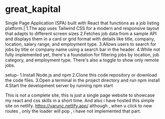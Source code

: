 # great_kapital
Single Page Application (SPA) built with React that functions as a job listing platform.|
1.The app uses Tailwind CSS for a modern and responsive layout that adapts to different screen sizes 
2.Fetches job data from a sample API and displays them in a card or grid format with details like title, company, location, salary range, and employment type.
3.Allows users to search for jobs by title or company name using a search bar in the header.
4.While not fully implemented yet, there's a foundation for filtering jobs by location, job category, and employment type. There's also a toggle to show only remote jobs.

setup-
1.Install Node.js and npm
2.Clone this code repository or download the code files.
3.Open a terminal in the project directory and run npm install
4.Start the development server by running npm start

This is not a complete site, this is just a single page website to showcase my react and css skills in a short time. And also i have hosted this simple site on netlify.
https://varunc.netlify.app/
although , when u click to new routes , only the loader will pop , i have not implemented that part.



